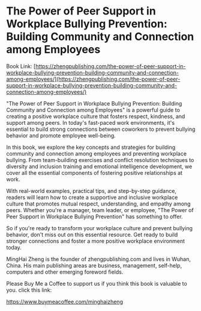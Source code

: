 # The Power of Peer Support in Workplace Bullying Prevention: Building Community and Connection among Employees

Book Link: [https://zhengpublishing.com/the-power-of-peer-support-in-workplace-bullying-prevention-building-community-and-connection-among-employees/](https://zhengpublishing.com/the-power-of-peer-support-in-workplace-bullying-prevention-building-community-and-connection-among-employees/)

"The Power of Peer Support in Workplace Bullying Prevention: Building Community and Connection among Employees" is a powerful guide to creating a positive workplace culture that fosters respect, kindness, and support among peers. In today's fast-paced work environments, it's essential to build strong connections between coworkers to prevent bullying behavior and promote employee well-being.

In this book, we explore the key concepts and strategies for building community and connection among employees and preventing workplace bullying. From team-building exercises and conflict resolution techniques to diversity and inclusion training and emotional intelligence development, we cover all the essential components of fostering positive relationships at work.

With real-world examples, practical tips, and step-by-step guidance, readers will learn how to create a supportive and inclusive workplace culture that promotes mutual respect, understanding, and empathy among peers. Whether you're a manager, team leader, or employee, "The Power of Peer Support in Workplace Bullying Prevention" has something to offer.

So if you're ready to transform your workplace culture and prevent bullying behavior, don't miss out on this essential resource. Get ready to build stronger connections and foster a more positive workplace environment today.

MingHai Zheng is the founder of zhengpublishing.com and lives in Wuhan, China. His main publishing areas are business, management, self-help, computers and other emerging foreword fields.

Please Buy Me a Coffee to support us if you think this book is valuable to you. click this link:

https://www.buymeacoffee.com/minghaizheng
